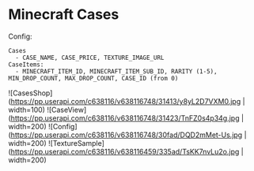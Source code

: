 # Minecraft Cases


Config: 

```
Cases
  - CASE_NAME, CASE_PRICE, TEXTURE_IMAGE_URL
CaseItems: 
  - MINECRAFT_ITEM_ID, MINECRAFT_ITEM_SUB_ID, RARITY (1-5), MIN_DROP_COUNT, MAX_DROP_COUNT, CASE_ID (from 0)
```

![CasesShop](https://pp.userapi.com/c638116/v638116748/31413/y8yL2D7VXM0.jpg | width=100)
![CaseView](https://pp.userapi.com/c638116/v638116748/31423/TnFZ0s4p34g.jpg | width=200)
![Config](https://pp.userapi.com/c638116/v638116748/30fad/DQD2mMet-Us.jpg | width=200)
![TextureSample](https://pp.userapi.com/c638116/v638116459/335ad/TsKK7nvLu2o.jpg | width=200)


